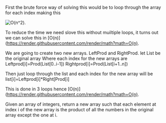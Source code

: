 First the brute force way of solving this would be to loop through the array for each index making this 

![O(n^2)](https://render.githubusercontent.com/render/math?math=O(n%5E2)).

To reduce the time we need slove this without muiltiple loops, it turns out we can solve this in 
[O(n)](https://render.githubusercontent.com/render/math?math=O(n).

We are going to create two new arrays. LeftProd and RightProd. let List be the original array
Where each index for the new arrays are
Leftprod[i]=Prod(List[0..i-1])
Rightprod[i]=Prod(List[i+1..n])

Then just loop through the list and each index for the new array will be
list[i]=Leftprod[i]*Right[Prod[i]

This is done in 3 loops hence [O(n)](https://render.githubusercontent.com/render/math?math=O(n).

Given an array of integers, return a new array such that each element at index i of the new array is the product of all the 
numbers in the original array except the one at i.
